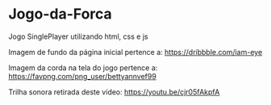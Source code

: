 # Jogo-da-Forca
Jogo SinglePlayer utilizando html, css e js

Imagem de fundo da página inicial pertence a: https://dribbble.com/iam-eye

Imagem da corda na tela do jogo pertence a: https://favpng.com/png_user/bettyannvef99

Trilha sonora retirada deste vídeo: https://youtu.be/cjr05fAkpfA     
